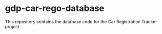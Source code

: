 # gdp-car-rego-database
This repository contains the database code for the Car Registration Tracker project.
